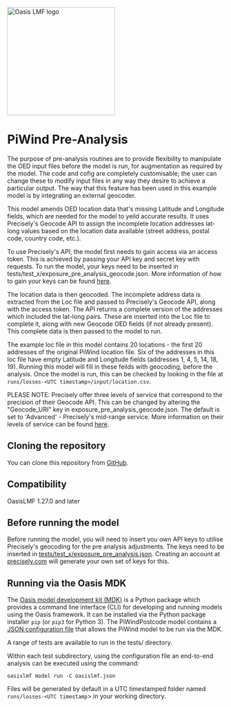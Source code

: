 <img src="https://oasislmf.org/packages/oasis_theme_package/themes/oasis_theme/assets/src/oasis-lmf-colour.png" alt="Oasis LMF logo" width="250"/>

# PiWind Pre-Analysis

The purpose of pre-analysis routines are to provide flexibility to manipulate the OED input files before the model is run, for augmentation as required by the model. The code and cofig are completely customisable; the user can change these to modify input files in any way they desire to achieve a particular output. The way that this feature has been used in this example model is by integrating an external geocoder.

This model amends OED location data that's missing Latitude and Longitude fields, which are needed for the model to 
yeild accurate results. It uses Precisely's Geocode API to assign the incomplete location addresses lat-long values based on the location data available (street address, postal code, country code, etc.).

To use Precisely's API, the model first needs to gain access via an access token. This is achieved by passing your API key and 
secret key with requests. To run the model, your keys need to be inserted in tests/test_x/exposure_pre_analysis_geocode.json.
More information of how to gain your keys can be found [here](https://docs.precisely.com/docs/sftw/precisely-apis/main/en-us/webhelp/apis/Getting%20Started/making_first_call.html).

The location data is then geocoded. The incomplete address data is extracted from the Loc file and passed to Precisely's 
Geocode API, along with the access token. The API returns a complete version of the addresses which included the lat-long pairs. 
These are inserted into the Loc file to complete it, along with new Geocode OED fields (if not already present). This complete data is then passed to the model to run.

The example loc file in this model contains 20 locations - the first 20 addresses of the original PiWind location file. Six of the addresses in this loc file have empty Latitude and Longitude fields (addresses 1, 4, 5, 14, 18, 19). Running this model will fill in these feilds with geocoding, before the analysis. Once the model is run, this can be checked by looking in the file at `runs/losses-<UTC timestamp>/input/location.csv`.

PLEASE NOTE: Precisely offer three levels of service that correspond to the precision of their Geocode API. This can be changed by altering the "Geocode_URI" key in exposure_pre_analysis_geocode.json. The default is set to 'Advanced' - Precisely's mid-range service. More information on their levels of service can be found [here](https://docs.precisely.com/docs/sftw/precisely-apis/main/en-us/webhelp/apis/Geocode/Geocode/LI_Geo_GET_url.html).

## Cloning the repository

You can clone this repository from <a href="https://github.com/OasisLMF/OasisModels" target="_blank">GitHub</a>.

## Compatibility

OasisLMF 1.27.0 and later

## Before running the model

Before running the model, you will need to insert you own API keys to utilise Precisely's geocoding for the pre analysis adjustments. The keys need to be inserted in <a href="https://github.com/OasisLMF/OasisModels/blob/feature/geocode/PiWindPreAnalysis/tests/test_1/exposure_pre_analysis.json" target="_blank">tests/test_x/exposure_pre_analysis.json</a>. Creating an account at <a href="https://www.precisely.com/" target="_blank">precisely.com</a> will generate your own set of keys for this.

## Running via the Oasis MDK

The <a href="https://pypi.org/project/oasislmf/" target="_blank">Oasis model development kit (MDK)</a> is a Python package which provides a command line interface (CLI) for developing and running models using the Oasis framework. It can be installed via the Python package installer `pip` (or `pip3` for Python 3). The PiWindPostcode model contains a <a href="https://github.com/OasisLMF/OasisModels/PiWindPostcode/blob/master/oasislmf.json" target="_blank">JSON configuration file</a> that allows the PiWind model to be run via the MDK.

A range of tests are available to run in the tests/ directory.

Within each test subdirectory, using the configuration file an end-to-end analysis can be executed using the command:

	oasislmf model run -C oasislmf.json

Files will be generated by default in a UTC timestamped folder named `runs/losses-<UTC timestamp`> in your working directory.

